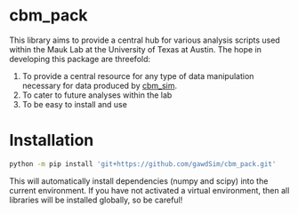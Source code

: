 # cbm_pack
This library aims to provide a central hub for various analysis
scripts used within the Mauk Lab at the University of Texas at
Austin. The hope in developing this package are threefold:

1) To provide a central resource for any type of data manipulation
   necessary for data produced by [cbm_sim](https://github.com/gawdSim/CbmSim).
2) To cater to future analyses within the lab
3) To be easy to install and use

# Installation

```bash
python -m pip install 'git+https://github.com/gawdSim/cbm_pack.git'
```
This will automatically install dependencies (numpy and scipy) into the
current environment. If you have not activated a virtual environment, then
all libraries will be installed globally, so be careful!
